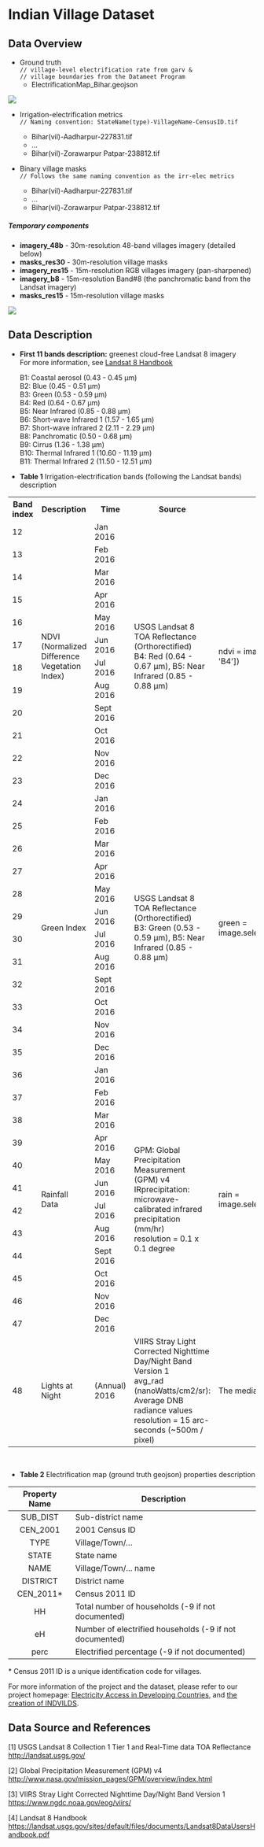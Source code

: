 # Indian Village Dataset
## Data Overview
* Ground truth<br/>
```// village-level electrification rate from garv &```<br/>
```// village boundaries from the Datameet Program```
  * ElectrificationMap_Bihar.geojson

<img src="EMapVis_Bihar.png">


* Irrigation-electrification metrics<br/>
```// Naming convention: StateName(type)-VillageName-CensusID.tif```
  * Bihar(vil)-Aadharpur-227831.tif
  * ...
  * Bihar(vil)-Zorawarpur Patpar-238812.tif

* Binary village masks<br/>
```// Follows the same naming convention as the irr-elec metrics```
  * Bihar(vil)-Aadharpur-227831.tif
  * ...
  * Bihar(vil)-Zorawarpur Patpar-238812.tif

##### Temporary components
* __imagery_48b__ - 30m-resolution 48-band villages imagery (detailed below)
* __masks_res30__ - 30m-resolution village masks
* __imagery_res15__ - 15m-resolution RGB villages imagery (pan-sharpened)
* __imagery_b8__ - 15m-resolution Band#8 (the panchromatic band from the Landsat imagery)
* __masks_res15__ - 15m-resolution village masks


<img src="bihar_vils_elec_rate_stats.png">

## Data Description
* __First 11 bands description:__ greenest cloud-free Landsat 8 imagery
<br/>For more information, see [Landsat 8 Handbook](https://landsat.usgs.gov/sites/default/files/documents/Landsat8DataUsersHandbook.pdf)

  B1: Coastal aerosol (0.43 - 0.45 µm)<br/>
  B2: Blue (0.45 - 0.51 µm)<br/>
  B3: Green (0.53 - 0.59 µm)<br/>
  B4: Red (0.64 - 0.67 µm)<br/>
  B5: Near Infrared (0.85 - 0.88 µm)<br/>
  B6: Short-wave Infrared 1 (1.57 - 1.65 µm)<br/>
  B7: Short-wave infrared 2 (2.11 - 2.29 µm)<br/>
  B8: Panchromatic (0.50 - 0.68 µm)<br/>
  B9: Cirrus (1.36 - 1.38 µm)<br/>
  B10: Thermal Infrared 1 (10.60 - 11.19 µm)<br/>
  B11: Thermal Infrared 2 (11.50 - 12.51 µm)<br/>


* __Table 1__ Irrigation-electrification bands (following the Landsat bands) description
<table>
  <tr>
    <th>Band index</th>
    <th>Description</th>
    <th>Time</th>
    <th>Source</th>
    <th>Computation</th>
  </tr>
  <tr>
    <td>12</td>
    <td rowspan="12">NDVI (Normalized Difference Vegetation Index)</td>
    <td>Jan 2016</td>
    <td rowspan="12">USGS Landsat 8 TOA Reflectance (Orthorectified)<br/>B4: Red (0.64 - 0.67 µm), B5: Near Infrared (0.85 - 0.88 µm)</td>
    <td rowspan="12">ndvi = image.normalizedDifference(['B5', 'B4'])</td>
  </tr>
  <tr>
    <td>13</td>
    <td>Feb 2016</td>
  </tr>
  <tr>
    <td>14</td>
    <td>Mar 2016</td>
  </tr>
  <tr>
    <td>15</td>
    <td>Apr 2016</td>
  </tr>
  <tr>
    <td>16</td>
    <td>May 2016</td>
  </tr>
  <tr>
    <td>17</td>
    <td>Jun 2016</td>
  </tr>
  <tr>
    <td>18</td>
    <td>Jul 2016</td>
  </tr>
  <tr>
    <td>19</td>
    <td>Aug 2016</td>
  </tr>
  <tr>
    <td>20</td>
    <td>Sept 2016</td>
  </tr>
  <tr>
    <td>21</td>
    <td>Oct 2016</td>
  </tr>
  <tr>
    <td>22</td>
    <td>Nov 2016</td>
  </tr>
  <tr>
    <td>23</td>
    <td>Dec 2016</td>
  </tr>
  <tr>
    <td>24</td>
    <td rowspan="12">Green Index</td>
    <td>Jan 2016</td>
    <td rowspan="12">USGS Landsat 8 TOA Reflectance (Orthorectified)<br/>B3: Green (0.53 - 0.59 µm), B5: Near Infrared (0.85 - 0.88 µm)</td>
    <td rowspan="12">green = image.select('B5').divide(image.select('B3'))</td>
  </tr>
  <tr>
    <td>25</td>
    <td>Feb 2016</td>
  </tr>
  <tr>
    <td>26</td>
    <td>Mar 2016</td>
  </tr>
  <tr>
    <td>27</td>
    <td>Apr 2016</td>
  </tr>
  <tr>
    <td>28</td>
    <td>May 2016</td>
  </tr>
  <tr>
    <td>29</td>
    <td>Jun 2016</td>
  </tr>
  <tr>
    <td>30</td>
    <td>Jul 2016</td>
  </tr>
  <tr>
    <td>31</td>
    <td>Aug 2016</td>
  </tr>
  <tr>
    <td>32</td>
    <td>Sept 2016</td>
  </tr>
  <tr>
    <td>33</td>
    <td>Oct 2016</td>
  </tr>
  <tr>
    <td>34</td>
    <td>Nov 2016</td>
  </tr>
  <tr>
    <td>35</td>
    <td>Dec 2016</td>
  </tr>
  <tr>
    <td>36</td>
    <td rowspan="12">Rainfall Data</td>
    <td>Jan 2016</td>
    <td rowspan="12">GPM: Global Precipitation Measurement (GPM) v4<br/>IRprecipitation: microwave-calibrated infrared precipitation (mm/hr) <br>resolution = 0.1 x 0.1 degree</td>
    <td rowspan="12">rain = image.select('IRprecipitation').divide(2)</td>
  </tr>
  <tr>
    <td>37</td>
    <td>Feb 2016</td>
  </tr>
  <tr>
    <td>38</td>
    <td>Mar 2016</td>
  </tr>
  <tr>
    <td>39</td>
    <td>Apr 2016</td>
  </tr>
  <tr>
    <td>40</td>
    <td>May 2016</td>
  </tr>
  <tr>
    <td>41</td>
    <td>Jun 2016</td>
  </tr>
  <tr>
    <td>42</td>
    <td>Jul 2016</td>
  </tr>
  <tr>
    <td>43</td>
    <td>Aug 2016</td>
  </tr>
  <tr>
    <td>44</td>
    <td>Sept 2016</td>
  </tr>
  <tr>
    <td>45</td>
    <td>Oct 2016</td>
  </tr>
  <tr>
    <td>46</td>
    <td>Nov 2016</td>
  </tr>
  <tr>
    <td>47</td>
    <td>Dec 2016</td>
  </tr>
  <tr>
    <td>48</td>
    <td>Lights at Night</td>
    <td>(Annual) 2016</td>
    <td>VIIRS Stray Light Corrected Nighttime Day/Night Band Version 1<br/>avg_rad (nanoWatts/cm2/sr): Average DNB radiance values<br>resolution = 15 arc-seconds (~500m / pixel)</td>
    <td>The median value was taken at each pixel</td>
  </tr>
</table>
<br/>

* __Table 2__ Electrification map (ground truth geojson) properties description

| Property Name | Description|
|:-------------:|---------------------|
| SUB_DIST      | Sub-district name|
| CEN_2001      | 2001 Census ID|
| TYPE          |Village/Town/…  |
| STATE         | State name  |
| NAME          | Village/Town/... name |
| DISTRICT      | District name|
| CEN\_2011\*     | Census 2011 ID|
| HH | Total number of households (-9 if not documented)|
| eH | Number of electrified households (-9 if not documented) |
| perc | Electrified percentage (-9 if not documented)|

\* Census 2011 ID is a unique identification code for villages.

For more information of the project and the dataset, please refer to our project homepage: [Electricity Access in Developing Countries](https://bigdata.duke.edu/projects/electricity-access-developing-countries-aerial-imagery), and [the creation of INDVILDS](https://github.com/energydatalab/dataplus2017/tree/master/IndianVillagesDataset/creation).

## Data Source and References
[1] USGS Landsat 8 Collection 1 Tier 1 and Real-Time data TOA Reflectance http://landsat.usgs.gov/<br/>

[2] Global Precipitation Measurement (GPM) v4 http://www.nasa.gov/mission_pages/GPM/overview/index.html<br/>

[3] VIIRS Stray Light Corrected Nighttime Day/Night Band Version 1 https://www.ngdc.noaa.gov/eog/viirs/<br/>

[4] Landsat 8 Handbook https://landsat.usgs.gov/sites/default/files/documents/Landsat8DataUsersHandbook.pdf<br/>
